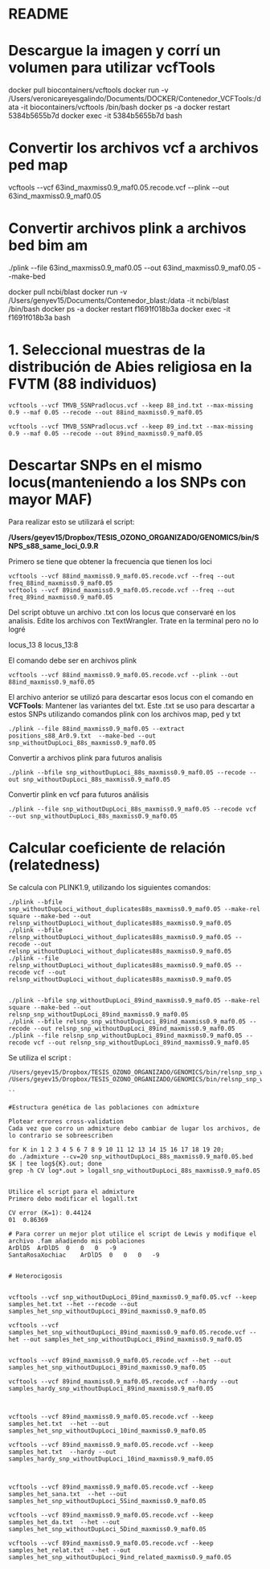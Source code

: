 # README


# Descargue la imagen y corrí un volumen para utilizar vcfTools
docker pull biocontainers/vcftools
docker run -v /Users/veronicareyesgalindo/Documents/DOCKER/Contenedor_VCFTools:/data -it biocontainers/vcftools /bin/bash
docker ps -a
docker restart 5384b5655b7d 
docker exec -it 5384b5655b7d bash


# Convertir los archivos vcf a archivos ped map
vcftools --vcf 63ind_maxmiss0.9_maf0.05.recode.vcf --plink --out 63ind_maxmiss0.9_maf0.05

# Convertir archivos plink a archivos bed bim am
./plink --file 63ind_maxmiss0.9_maf0.05 --out 63ind_maxmiss0.9_maf0.05 --make-bed


docker pull ncbi/blast
docker run -v /Users/genyev15/Documents/Contenedor_blast:/data -it ncbi/blast /bin/bash
docker ps -a
docker restart f1691f018b3a 
docker exec -it f1691f018b3a bash



# 1. Seleccional muestras de la distribución de Abies religiosa en la FVTM (88 individuos)

```
vcftools --vcf TMVB_5SNPradlocus.vcf --keep 88_ind.txt --max-missing 0.9 --maf 0.05 --recode --out 88ind_maxmiss0.9_maf0.05

vcftools --vcf TMVB_5SNPradlocus.vcf --keep 89_ind.txt --max-missing 0.9 --maf 0.05 --recode --out 89ind_maxmiss0.9_maf0.05
```

# Descartar SNPs en el mismo locus(manteniendo a los SNPs con mayor MAF)
Para realizar esto se utilizará el script:

**/Users/geyev15/Dropbox/TESIS_OZONO_ORGANIZADO/GENOMICS/bin/SNPS_s88_same_loci_0.9.R**

Primero se tiene que obtener la frecuencia que tienen los loci

```
vcftools --vcf 88ind_maxmiss0.9_maf0.05.recode.vcf --freq --out freq_88ind_maxmiss0.9_maf0.05
vcftools --vcf 89ind_maxmiss0.9_maf0.05.recode.vcf --freq --out freq_89ind_maxmiss0.9_maf0.05

```
Del script obtuve un archivo .txt con los locus que conservaré en los analisis. Edite los archivos con TextWrangler. Trate en la terminal pero no lo logré

locus_13 8
locus_13:8


El comando debe ser en archivos plink
```
vcftools --vcf 88ind_maxmiss0.9_maf0.05.recode.vcf --plink --out 88ind_maxmiss0.9_maf0.05
```
El archivo anterior se utilizó para descartar esos locus con el comando en **VCFTools**:
Mantener las variantes del txt. Este .txt se uso para descartar a estos SNPs utilizando comandos plink con los archivos map, ped y txt

```
./plink --file 88ind_maxmiss0.9_maf0.05 --extract positions_s88_Ar0.9.txt  --make-bed --out snp_withoutDupLoci_88s_maxmiss0.9_maf0.05
```

Convertir a archivos plink para futuros analisis

```
./plink --bfile snp_withoutDupLoci_88s_maxmiss0.9_maf0.05 --recode --out snp_withoutDupLoci_88s_maxmiss0.9_maf0.05
```

Convertir plink en vcf para futuros análisis
```
./plink --file snp_withoutDupLoci_88s_maxmiss0.9_maf0.05 --recode vcf --out snp_withoutDupLoci_88s_maxmiss0.9_maf0.05
```


# Calcular coeficiente de relación (relatedness)

Se calcula con PLINK1.9, utilizando los siguientes comandos:

```
./plink --bfile snp_withoutDupLoci_without_duplicates88s_maxmiss0.9_maf0.05 --make-rel square --make-bed --out relsnp_withoutDupLoci_without_duplicates88s_maxmiss0.9_maf0.05
./plink --bfile relsnp_withoutDupLoci_without_duplicates88s_maxmiss0.9_maf0.05 --recode --out relsnp_withoutDupLoci_without_duplicates88s_maxmiss0.9_maf0.05
./plink --file relsnp_withoutDupLoci_without_duplicates88s_maxmiss0.9_maf0.05 --recode vcf --out relsnp_withoutDupLoci_without_duplicates88s_maxmiss0.9_maf0.05


./plink --bfile snp_withoutDupLoci_89ind_maxmiss0.9_maf0.05 --make-rel square --make-bed --out relsnp_snp_withoutDupLoci_89ind_maxmiss0.9_maf0.05
./plink --bfile relsnp_snp_withoutDupLoci_89ind_maxmiss0.9_maf0.05 --recode --out relsnp_snp_withoutDupLoci_89ind_maxmiss0.9_maf0.05
./plink --file relsnp_snp_withoutDupLoci_89ind_maxmiss0.9_maf0.05 --recode vcf --out relsnp_snp_withoutDupLoci_89ind_maxmiss0.9_maf0.05
```
Se utiliza el script :

```
/Users/geyev15/Dropbox/TESIS_OZONO_ORGANIZADO/GENOMICS/bin/relsnp_snp_withoutDupLoci_88ind_maxmiss0.9_maf0.05.R
/Users/geyev15/Dropbox/TESIS_OZONO_ORGANIZADO/GENOMICS/bin/relsnp_snp_withoutDupLoci_89ind_maxmiss0.9_maf0.05.R

``
 
#Estructura genética de las poblaciones con admixture

Plotear errores cross-validation
Cada vez que corro un admixture debo cambiar de lugar los archivos, de lo contrario se sobreescriben

for K in 1 2 3 4 5 6 7 8 9 10 11 12 13 14 15 16 17 18 19 20;
do ./admixture --cv=20 snp_withoutDupLoci_88s_maxmiss0.9_maf0.05.bed $K | tee log${K}.out; done
grep -h CV log*.out > logall_snp_withoutDupLoci_88s_maxmiss0.9_maf0.05


Utilice el script para el admixture
Primero debo modificar el logall.txt

CV error (K=1): 0.44124
01	0.86369

# Para correr un mejor plot utilice el script de Lewis y modifique el archivo .fam añadiendo mis poblaciones
ArDlD5	ArDlD5	0	0	0	-9
SantaRosaXochiac	ArDlD5	0	0	0	-9


# Heterocigosis


vcftools --vcf snp_withoutDupLoci_89ind_maxmiss0.9_maf0.05.vcf --keep samples_het.txt --het --recode --out samples_het_snp_withoutDupLoci_89ind_maxmiss0.9_maf0.05

vcftools --vcf samples_het_snp_withoutDupLoci_89ind_maxmiss0.9_maf0.05.recode.vcf --het --out samples_het_snp_withoutDupLoci_89ind_maxmiss0.9_maf0.05


vcftools --vcf 89ind_maxmiss0.9_maf0.05.recode.vcf --het --out samples_het_snp_withoutDupLoci_89ind_maxmiss0.9_maf0.05

vcftools --vcf 89ind_maxmiss0.9_maf0.05.recode.vcf --hardy --out samples_hardy_snp_withoutDupLoci_89ind_maxmiss0.9_maf0.05



vcftools --vcf 89ind_maxmiss0.9_maf0.05.recode.vcf --keep samples_het.txt  --het --out samples_het_snp_withoutDupLoci_10ind_maxmiss0.9_maf0.05

vcftools --vcf 89ind_maxmiss0.9_maf0.05.recode.vcf --keep samples_het.txt  --hardy --out samples_hardy_snp_withoutDupLoci_10ind_maxmiss0.9_maf0.05



vcftools --vcf 89ind_maxmiss0.9_maf0.05.recode.vcf --keep samples_het_sana.txt  --het --out samples_het_snp_withoutDupLoci_5Sind_maxmiss0.9_maf0.05

vcftools --vcf 89ind_maxmiss0.9_maf0.05.recode.vcf --keep samples_het_da.txt  --het --out samples_het_snp_withoutDupLoci_5Dind_maxmiss0.9_maf0.05

vcftools --vcf 89ind_maxmiss0.9_maf0.05.recode.vcf --keep samples_het_relat.txt  --het --out samples_het_snp_withoutDupLoci_9ind_related_maxmiss0.9_maf0.05




